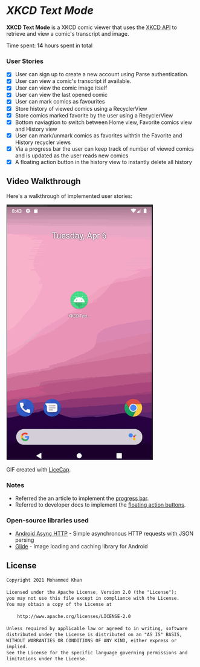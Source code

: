 # *XKCD Text Mode*

**XKCD Text Mode** is a XKCD comic viewer that uses the [XKCD API](https://xkcd.com/info.0.json) to retrieve and view a comic's transcript and image.

Time spent: **14** hours spent in total

### User Stories

- [X] User can sign up to create a new account using Parse authentication.
- [X] User can view a comic's transcript if available.
- [X] User can view the comic image itself
- [X] User can view the last opened comic
- [X] User can mark comics as favourites
- [X] Store history of viewed comics using a RecyclerView
- [X] Store comics marked favorite by the user using a RecyclerView
- [X] Bottom naviagtion to switch between Home view, Favorite comics view and History view
- [X] User can mark/unmark comics as favorites withtin the Favorite and History recycler views
- [X] Via a progress bar the user can keep track of number of viewed comics and is updated as the user reads new comics
- [X] A floating action button in the history view to instantly delete all history

## Video Walkthrough

Here's a walkthrough of implemented user stories:

<img src='walkthrough.gif' title='Video Walkthrough' width='' alt='Video Walkthrough' />

GIF created with [LiceCap](http://www.cockos.com/licecap/).

### Notes

- Referred the an article to implement the [progress bar](https://abhiandroid.com/ui/progressbar).
- Referred to developer docs to implement the [floating action buttons](https://developer.android.com/guide/topics/ui/floating-action-button).

### Open-source libraries used

- [Android Async HTTP](https://github.com/codepath/CPAsyncHttpClient) - Simple asynchronous HTTP requests with JSON parsing
- [Glide](https://github.com/bumptech/glide) - Image loading and caching library for Android

## License

    Copyright 2021 Mohammed Khan

    Licensed under the Apache License, Version 2.0 (the "License");
    you may not use this file except in compliance with the License.
    You may obtain a copy of the License at

        http://www.apache.org/licenses/LICENSE-2.0

    Unless required by applicable law or agreed to in writing, software
    distributed under the License is distributed on an "AS IS" BASIS,
    WITHOUT WARRANTIES OR CONDITIONS OF ANY KIND, either express or implied.
    See the License for the specific language governing permissions and
    limitations under the License.
